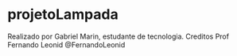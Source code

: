 # projetoLampada
Realizado por Gabriel Marin, estudante de tecnologia.
Creditos Prof Fernando Leonid @FernandoLeonid
